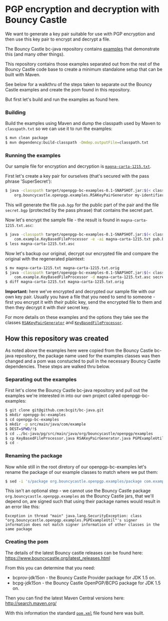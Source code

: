 PGP encryption and decryption with Bouncy Castle
================================================

We want to generate a key pair suitable for use with PGP encryption and then use this key pair to encrypt and decrypt a file.

The Bouncy Castle bc-java repository contains [examples](https://github.com/bcgit/bc-java/tree/master/pg/src/main/java/org/bouncycastle/openpgp/examples) that demonstrate this (and many other things).

This repository contains those examples separated out from the rest of the Bouncy Castle code base to create a minimum standalone setup that can be built with Maven.

See below for a walkthru of the steps taken to separate out the Bouncy Castle examples and create the pom found in this repository.

But first let's build and run the examples as found here.

### Building

Build the examples using Maven and dump the classpath used by Maven to `classpath.txt` so we can use it to run the examples:
```bash
$ mvn clean package
$ mvn dependency:build-classpath -Dmdep.outputFile=classpath.txt
```

### Running the examples

Our sample file for encryption and decryption is [`magna-carta-1215.txt`](magna-carta-1215.txt).

First let's create a key pair for ourselves (that's secured with the pass phrase 'SuperSecret'):
```bash
$ java -classpath target/openpgp-bc-examples-0.1-SNAPSHOT.jar:$(< classpath.txt) \
    org.bouncycastle.openpgp.examples.RSAKeyPairGenerator my-identifier SuperSecret
```

This will generate the file `pub.bgp` for the public part of the pair and the file `secret.bgp` (protected by the pass phrase) that contains the secret part.

Now let's encrypt the sample file - the result is found in `magna-carta-1215.txt.asc`:
```bash
$ java -classpath target/openpgp-bc-examples-0.1-SNAPSHOT.jar:$(< classpath.txt) \
    com.example.KeyBasedFileProcessor -e -ai magna-carta-1215.txt pub.bpg 
$ less magna-carta-1215.txt.asc 
```

Now let's backup our original, decrypt our encrypted file and compare the original with the regenerated plaintext:
```bash
$ mv magna-carta-1215.txt magna-carta-1215.txt.orig
$ java -classpath target/openpgp-bc-examples-0.1-SNAPSHOT.jar:$(< classpath.txt) \
    com.example.KeyBasedFileProcessor -d magna-carta-1215.txt.asc secret.bpg SuperSecret
$ diff magna-carta-1215.txt magna-carta-1215.txt.orig 
```

**Important:** here we've encrypted and decrypted our sample file with our own key pair. Usually you have a file that you need to send to someone - first you encrypt it with _their_ public key, send the encrypted file to them and then they decrypt it with _their_ secret key.

For more details on these examples and the options they take see the classes [`RSAKeyPairGenerator`](src/main/java/com/example/RSAKeyPairGenerator.java) and [`KeyBasedFileProcessor`](src/main/java/com/example/KeyBasedFileProcessor.java).

How this repository was created
-------------------------------

As noted above the examples here were copied from the Bouncy Castle bc-java repository, the package name used for the examples classes was then changed and a pom was constucted to pull in the necessary Bouncy Castle dependencies. These steps are walked thru below.

### Separating out the examples

First let's clone the Bouncy Castle bc-java repository and pull out the examples we're interested in into our own project called openpgp-bc-examples:

```bash
$ git clone git@github.com:bcgit/bc-java.git
$ mkdir openpgp-bc-examples
$ cd openpgp-bc-examples
$ mkdir -p src/main/java/com/example
$ DEST=$PWD/!$
$ cd ../bc-java/pg/src/main/java/org/bouncycastle/openpgp/examples
$ cp KeyBasedFileProcessor.java RSAKeyPairGenerator.java PGPExampleUtil.java $DEST
$ cd -
```

### Renaming the package

Now while still in the root diretory of our openpgp-bc-examples let's rename the package of our example classes to match where we put them:

```bash
$ sed -i 's/package org.bouncycastle.openpgp.examples/package com.example/' src/main/java/com/example/*
```

This isn't an optional step - we cannot use the Bouncy Castle package `org.bouncycastle.openpgp.examples` as the Bouncy Castle jars, that we'll depend on, are signed such that using their package names would result in an error like this:
```
Exception in thread "main" java.lang.SecurityException: class "org.bouncycastle.openpgp.examples.PGPExampleUtil"'s signer information does not match signer information of other classes in the same package
```

### Creating the pom

The details of the latest Bouncy castle releases can be found here: https://www.bouncycastle.org/latest_releases.html

From this you can determine that you need:

* bcprov-jdk15on - the Bouncy Castle Provider package for JDK 1.5 on.
* bcpg-jdk15on - the Bouncy Castle OpenPGP/BCPG package for JDK 1.5 on.

Then you can find the latest Maven Central versions here: http://search.maven.org/

With this information the standard [`pom.xml`](pom.xml) file found here was built.
